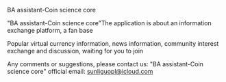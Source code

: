 
BA assistant-Coin science core

"BA assistant-Coin science core"The application is about an information exchange platform, a fan base

Popular virtual currency information, news information, community interest exchange and discussion, waiting for you to join

Any comments or suggestions, please contact us: "BA assistant-Coin science core" official email: sunliguopl@icloud.com
